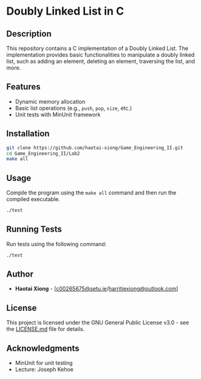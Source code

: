 # Doubly Linked List in C

## Description

This repository contains a C implementation of a Doubly Linked List. The implementation provides basic functionalities to manipulate a doubly linked list, such as adding an element, deleting an element, traversing the list, and more.

## Features

- Dynamic memory allocation
- Basic list operations (e.g., `push`, `pop`, `size`, etc.)
- Unit tests with MinUnit framework

## Installation

```bash
git clone https://github.com/haotai-xiong/Game_Engineering_II.git
cd Game_Engineering_II/Lab2
make all
```

## Usage

Compile the program using the `make all` command and then run the compiled executable.

```bash
./test
```

## Running Tests

Run tests using the following command:

```bash
./test
```

## Author

- **Haotai Xiong** - [c00265675@setu.ie/harritiexiong@outlook.com]

## License

This project is licensed under the GNU General Public License v3.0 - see the [LICENSE.md](LICENSE.md) file for details.

## Acknowledgments

- MinUnit for unit testing
- Lecture: Joseph Kehoe